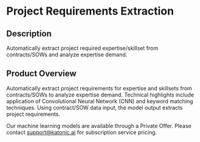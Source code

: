 #  Project Requirements Extraction

## Description
 Automatically extract project required expertise/skillset from contracts/SOWs and analyze expertise demand. 

## Product Overview
Automatically extract project requirements for expertise and skillsets from contracts/SOWs to analyze expertise demand. Technical highlights include application of Convolutional Neural Network (CNN) and keyword matching techniques. Using contract/SOW data input, the model output extracts project requirements.  

Our machine learning models are available through a Private Offer. Please contact support@katonic.ai for subscription service pricing.
